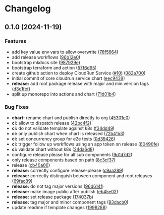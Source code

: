 # Changelog

## 0.1.0 (2024-11-19)


### Features

* add key value env vars to allow overwrite ([76f5664](https://github.com/helmless/google-cloudrun-chart/commit/76f56645b636bc7225d155b5bf7be5649281cea9))
* add release workflows ([96b12e0](https://github.com/helmless/google-cloudrun-chart/commit/96b12e06e4f871f7266dc8b90712252732b47791))
* bootstrap mkdocs site ([987929e](https://github.com/helmless/google-cloudrun-chart/commit/987929e4609a48e8f0e262855fa6ce9948f15120))
* bootstrap terraform and action ([57f6d95](https://github.com/helmless/google-cloudrun-chart/commit/57f6d95d9faa630ffcb8e6dc532fd95b5de47f44))
* create github action to deploy CloudRun Service ([#10](https://github.com/helmless/google-cloudrun-chart/issues/10)) ([082a700](https://github.com/helmless/google-cloudrun-chart/commit/082a7002e5d59207c5a2fa2bed57ed785a7e4f6c))
* initial commit of core cloudrun service chart ([eec9439](https://github.com/helmless/google-cloudrun-chart/commit/eec943995d0de1da3ffcd5ae2d3f06cb8649dd37))
* **release:** add root package release with major and min version tags ([d3e1fef](https://github.com/helmless/google-cloudrun-chart/commit/d3e1fefc55c03e0268b4d42ea1139cf791a73b32))
* split up monorepo into actions and chart ([71d01b4](https://github.com/helmless/google-cloudrun-chart/commit/71d01b419cc51b6494149056b467a65676845f28))


### Bug Fixes

* **chart:** rename chart and publish directly to org ([45301e0](https://github.com/helmless/google-cloudrun-chart/commit/45301e0937e928516739ebd1d3a7315494798c05))
* **ci:** allow to dispatch release ([42bc4f2](https://github.com/helmless/google-cloudrun-chart/commit/42bc4f20c39cfa8079b4df8d778570e9d15f43e4))
* **ci:** do not validate template against k8s ([f34dd49](https://github.com/helmless/google-cloudrun-chart/commit/f34dd49dfad9c4c205f13ed013e454ead6a18802))
* **ci:** only publish chart when chart is released ([72b41b3](https://github.com/helmless/google-cloudrun-chart/commit/72b41b3b84712aa4dcc24d6cb9307d37a0921481))
* **ci:** set concurrency group for e2e tests ([0d39426](https://github.com/helmless/google-cloudrun-chart/commit/0d39426c91340ffbc79917208cf7664fae946885))
* **ci:** trigger follow up workflows using an app token on release ([60490fe](https://github.com/helmless/google-cloudrun-chart/commit/60490fe61f68bba45990fe1afced6d89a91e32f8))
* **ci:** validate chart without k8s ([24da6d8](https://github.com/helmless/google-cloudrun-chart/commit/24da6d8202c9342fb06ba53b5c13ef186827b1d7))
* configure release please for all sub components ([9d1d7d2](https://github.com/helmless/google-cloudrun-chart/commit/9d1d7d2bc8b9b482c3b91f6d9f0f65b7a9644807))
* only release components based on path ([8c3cf37](https://github.com/helmless/google-cloudrun-chart/commit/8c3cf37674caae92a6cbdb344ad3ad5d71731361))
* release ([cb40a00](https://github.com/helmless/google-cloudrun-chart/commit/cb40a00a1c24033a949b86c888a3447ee50d8163))
* **release:** correctly configure release-please ([c9aa289](https://github.com/helmless/google-cloudrun-chart/commit/c9aa2890e452b77dcb6c75ac6424cafa9b8c382d))
* **release:** correctly distinguish between component and root releases ([69fac89](https://github.com/helmless/google-cloudrun-chart/commit/69fac890fe689e2de41f45cc636ae5d55f705118))
* **release:** do not tag major versions ([96d614f](https://github.com/helmless/google-cloudrun-chart/commit/96d614f6cf3aac876590252401cc14f75af75c81))
* **release:** make image public after publish ([eb45e02](https://github.com/helmless/google-cloudrun-chart/commit/eb45e025b3330d233253326c9212f55158e6e70c))
* **release:** set release package ([174037b](https://github.com/helmless/google-cloudrun-chart/commit/174037b96392db1f3d465d80b8cac76ebed0ff1b))
* **release:** tag major and minor component tags ([93dacb0](https://github.com/helmless/google-cloudrun-chart/commit/93dacb0c10db6f3ffc3b7eac26a2a7d4d536186e))
* update readme if template changes ([1998288](https://github.com/helmless/google-cloudrun-chart/commit/1998288cd54bdca645159b8f06e57c86156387bf))
